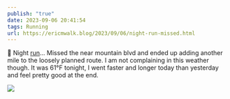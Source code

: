 ```yaml
---
publish: "true"
date: 2023-09-06 20:41:54
tags: Running
url: https://ericmwalk.blog/2023/09/06/night-run-missed.html
---
```


🌙 Night [run](https://strava.com/activities/9799094298)... Missed the near mountain blvd and ended up adding another mile to the loosely planned route. I am not complaining in this weather though. It was 61°F tonight, I went faster and longer today than yesterday and feel pretty good at the end.

![](https://ericmwalk.blog/uploads/2023/ac599700-748f-4490-8e3c-76aaf0e0d342.jpg)
